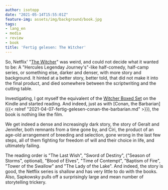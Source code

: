 ```yaml
---
author: isotopp
date: "2021-05-14T15:55:01Z"
feature-img: assets/img/background/book.jpg
tags:
- lang_en
- media
- review
- book
title: 'Fertig gelesen: The Witcher'
---
```

So, Netflix' "[The Witcher](https://www.netflix.com/nl-en/title/80189685)" was weird, and could not decide what it wanted to be: A "Hercules Legenday Journey's"-like half-comedy, half-camp series, or something else, darker and denser, with more story and background. It hinted at a better story, better told, that did not make it into the final product, and died somewhere between the scriptwriting and the cutting table.

Investigating, I got myself the equivalent of the [Witcher Boxed Set](https://www.amazon.de/Witcher-Boxed-Set-Destiny-Contempt/dp/1473232279) on the Kindle and started reading. And indeed, just as with [Conan, the Barbarian]({{< relref "2021-04-07-fertig-gelesen-conan-the-barbarian.md" >}}), the book is nothing like the film.

We get indeed a dense and increasingly dark story, the story of Geralt and Jennifer, both remnants from a time gone by, and Ciri, the product of an age-old arrangement of breeding and selection, gone wrong in the last few steps, all of them fighting for freedom of will and their choice in life, and ultimately failing.

The reading order is  "The Last Wish", "Sword of Destiny", ("Season of Storms", optional), "Blood of Elves", "Time of Contempt", "Baptism of Fire", "Tower of the Swallow" and "The Lady of the Lake". And indeed, the story is good, the Netflix series is shallow and has very little to do with the books. Also, Sapkowsky pulls off a surprisingly large and mean number of storytelling trickery.
